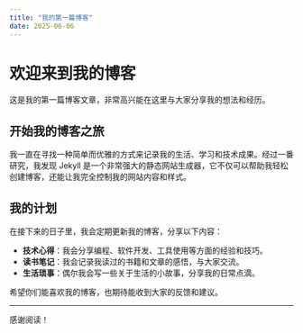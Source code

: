 ```yaml
---
title: "我的第一篇博客"
date: 2025-06-06
---
```


# 欢迎来到我的博客

这是我的第一篇博客文章，非常高兴能在这里与大家分享我的想法和经历。

## 开始我的博客之旅

我一直在寻找一种简单而优雅的方式来记录我的生活、学习和技术成果。经过一番研究，我发现 Jekyll 是一个非常强大的静态网站生成器，它不仅可以帮助我轻松创建博客，还能让我完全控制我的网站内容和样式。

## 我的计划

在接下来的日子里，我会定期更新我的博客，分享以下内容：
- **技术心得**：我会分享编程、软件开发、工具使用等方面的经验和技巧。
- **读书笔记**：我会记录我读过的书籍和文章的感悟，与大家交流。
- **生活琐事**：偶尔我会写一些关于生活的小故事，分享我的日常点滴。

希望你们能喜欢我的博客，也期待能收到大家的反馈和建议。

---

感谢阅读！

